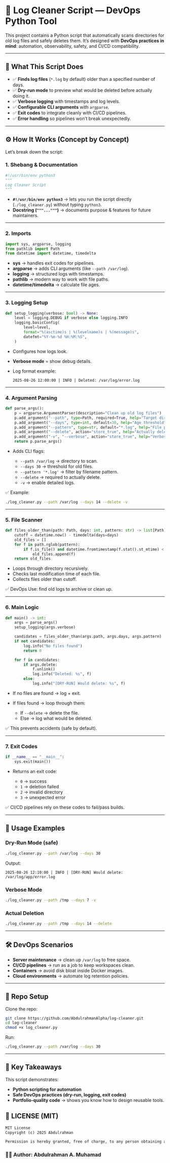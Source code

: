 # 🧹 Log Cleaner Script — DevOps Python Tool

This project contains a Python script that automatically scans directories for old log files and safely deletes them.
It’s designed with **DevOps practices in mind**: automation, observability, safety, and CI/CD compatibility.

---

## 📜 What This Script Does

* ✅ **Finds log files** (`*.log` by default) older than a specified number of days.
* ✅ **Dry-run mode** to preview what would be deleted before actually doing it.
* ✅ **Verbose logging** with timestamps and log levels.
* ✅ **Configurable CLI arguments** with `argparse`.
* ✅ **Exit codes** to integrate cleanly with CI/CD pipelines.
* ✅ **Error handling** so pipelines won’t break unexpectedly.

---

## ⚙️ How It Works (Concept by Concept)

Let’s break down the script:

### 1. Shebang & Documentation

```python
#!/usr/bin/env python3
"""
Log Cleaner Script
"""
```

* **`#!/usr/bin/env python3`** → lets you run the script directly (`./log_cleaner.py`) without typing `python3`.
* **Docstring (`"""..."""`)** → documents purpose & features for future maintainers.

---

### 2. Imports

```python
import sys, argparse, logging
from pathlib import Path
from datetime import datetime, timedelta
```

* **sys** → handles exit codes for pipelines.
* **argparse** → adds CLI arguments (like `--path /var/log`).
* **logging** → structured logs with timestamps.
* **pathlib** → modern way to work with file paths.
* **datetime/timedelta** → calculate file ages.

---

### 3. Logging Setup

```python
def setup_logging(verbose: bool) -> None:
    level = logging.DEBUG if verbose else logging.INFO
    logging.basicConfig(
        level=level,
        format="%(asctime)s | %(levelname)s | %(message)s",
        datefmt="%Y-%m-%d %H:%M:%S",
    )
```

* Configures how logs look.
* **Verbose mode** = show debug details.
* Log format example:

  ```
  2025-08-26 12:00:00 | INFO | Deleted: /var/log/error.log
  ```

---

### 4. Argument Parsing

```python
def parse_args():
    p = argparse.ArgumentParser(description="Clean up old log files")
    p.add_argument("--path", type=Path, required=True, help="Target directory")
    p.add_argument("--days", type=int, default=30, help="Age threshold")
    p.add_argument("--pattern", type=str, default="*.log", help="File pattern")
    p.add_argument("--delete", action="store_true", help="Actually delete files")
    p.add_argument("-v", "--verbose", action="store_true", help="Verbose logging")
    return p.parse_args()
```

* Adds CLI flags:

  * `--path /var/log` → directory to scan.
  * `--days 30` → threshold for old files.
  * `--pattern '*.log'` → filter by filename pattern.
  * `--delete` → required to actually delete.
  * `-v` → enable detailed logs.

✅ Example:

```bash
./log_cleaner.py --path /var/log --days 14 --delete -v
```

---

### 5. File Scanner

```python
def files_older_than(path: Path, days: int, pattern: str) -> list[Path]:
    cutoff = datetime.now() - timedelta(days=days)
    old_files = []
    for f in path.rglob(pattern):
        if f.is_file() and datetime.fromtimestamp(f.stat().st_mtime) < cutoff:
            old_files.append(f)
    return old_files
```

* Loops through directory recursively.
* Checks last modification time of each file.
* Collects files older than cutoff.

✅ DevOps Use: find old logs to archive or clean up.

---

### 6. Main Logic

```python
def main() -> int:
    args = parse_args()
    setup_logging(args.verbose)

    candidates = files_older_than(args.path, args.days, args.pattern)
    if not candidates:
        log.info("No files found")
        return 0

    for f in candidates:
        if args.delete:
            f.unlink()
            log.info("Deleted: %s", f)
        else:
            log.info("[DRY-RUN] Would delete: %s", f)
```

* If no files are found → log + exit.
* If files found → loop through them:

  * If `--delete` → delete the file.
  * Else → log what would be deleted.

✅ This prevents accidents (safe by default).

---

### 7. Exit Codes

```python
if __name__ == "__main__":
    sys.exit(main())
```

* Returns an exit code:

  * `0` → success
  * `1` → deletion failed
  * `2` → invalid directory
  * `3` → unexpected error

✅ CI/CD pipelines rely on these codes to fail/pass builds.

---

## 🚀 Usage Examples

### Dry-Run Mode (safe)

```bash
./log_cleaner.py --path /var/log --days 30
```

Output:

```
2025-08-26 12:10:00 | INFO | [DRY-RUN] Would delete: /var/log/app/error.log
```

### Verbose Mode

```bash
./log_cleaner.py --path /tmp --days 7 -v
```

### Actual Deletion

```bash
./log_cleaner.py --path /tmp --days 14 --delete
```

---

## 🛠 DevOps Scenarios

* **Server maintenance** → clean up `/var/log` to free space.
* **CI/CD pipelines** → run as a job to keep workspaces clean.
* **Containers** → avoid disk bloat inside Docker images.
* **Cloud environments** → automate log retention policies.

---

## 📂 Repo Setup

Clone the repo:

```bash
git clone https://github.com/AbdulrahmanAlpha/log-cleaner.git
cd log-cleaner
chmod +x log_cleaner.py
```

Run:

```bash
./log_cleaner.py --path /var/log --days 30
```

---

## 🔑 Key Takeaways

This script demonstrates:

* **Python scripting for automation**
* **Safe DevOps practices (dry-run, logging, exit codes)**
* **Portfolio-quality code** → shows you know how to design reusable tools.

## 📜 LICENSE (MIT)


```txt
MIT License
Copyright (c) 2025 Abdulrahman

Permission is hereby granted, free of charge, to any person obtaining a copy
```
### 👨‍💻 Author: Abdulrahman A. Muhamad